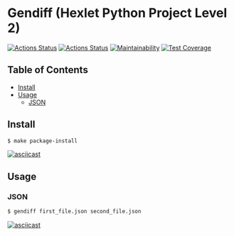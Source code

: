 # Gendiff (Hexlet Python Project Level 2)

[![Actions Status](https://github.com/neihaoo/python-project-lvl2/workflows/hexlet-check/badge.svg)](https://github.com/neihaoo/python-project-lvl2/actions)
[![Actions Status](https://github.com/neihaoo/python-project-lvl2/workflows/Python%20CI/badge.svg)](https://github.com/neihaoo/python-project-lvl2/actions)
[![Maintainability](https://api.codeclimate.com/v1/badges/a0f4860a3ac398c5d559/maintainability)](https://codeclimate.com/github/neihaoo/python-project-lvl2/maintainability)
[![Test Coverage](https://api.codeclimate.com/v1/badges/a0f4860a3ac398c5d559/test_coverage)](https://codeclimate.com/github/neihaoo/python-project-lvl2/test_coverage)

## Table of Contents

- [Install](#Install)
- [Usage](#Usage)
  - [JSON](#JSON)

## Install

```sh
$ make package-install
```

[![asciicast](https://asciinema.org/a/9tQrRPZ4SQb8SxwvO52SOMGg4.svg)](https://asciinema.org/a/9tQrRPZ4SQb8SxwvO52SOMGg4)

## Usage

### JSON

```sh
$ gendiff first_file.json second_file.json
```

[![asciicast](https://asciinema.org/a/dsiDkKVqfohcQAL5QnNY9RzX0.svg)](https://asciinema.org/a/dsiDkKVqfohcQAL5QnNY9RzX0)
